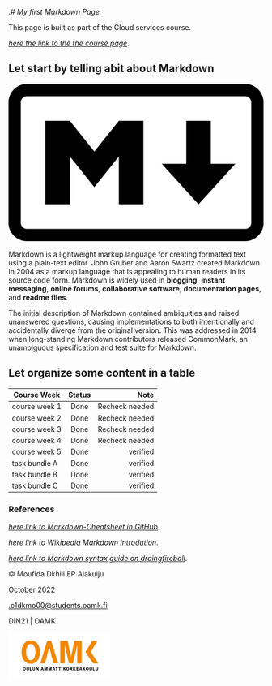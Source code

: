 .# *My first Markdown Page*


This page is built as part of the Cloud services course.

[*here the link to the the course page*](https://tl.oamk.fi/cloudservices).

## Let start by telling abit about Markdown

![alt text](https://github.com/mufidaA/mufidaA.github.io/blob/20e3101a7bb8da2e603ec7880faa26f13085912e/media/Markdown-mark.svg.png "markdown Logo")

Markdown is a lightweight markup language for creating formatted text using a plain-text editor. John Gruber and Aaron Swartz created Markdown in 2004 as a markup language that is appealing to human readers in its source code form. Markdown is widely used in **blogging**, **instant messaging**, **online forums**, **collaborative software**, **documentation pages**, and **readme files**.

The initial description of Markdown contained ambiguities and raised unanswered questions, causing implementations to both intentionally and accidentally diverge from the original version. This was addressed in 2014, when long-standing Markdown contributors released CommonMark, an unambiguous specification and test suite for Markdown.


## Let organize some content in a table

| Course Week   | Status  | Note           |
| ------------- |:-------:| --------------:|
| course week 1 | Done    | Recheck needed |
| course week 2 | Done    | Recheck needed |
| course week 3 | Done    | Recheck needed |
| course week 4 | Done    | Recheck needed |
| course week 5 | Done    | verified       |
| task bundle A | Done    | verified       |
| task bundle B | Done    | verified       |
| task bundle C | Done    | verified       |





### References

[*here link to Markdown-Cheatsheet in GitHub*](https://github.com/adam-p/markdown-here/wiki/Markdown-Cheatsheet).

[*here link to Wikipedia Markdown introdution*](https://en.wikipedia.org/wiki/Markdown).

[*here link to Markdown syntax guide on draingfireball*](https://daringfireball.net/projects/markdown/syntax#p).



© Moufida Dkhili EP Alakulju

October 2022

.c1dkmo00@students.oamk.fi

DIN21 | OAMK

<img src="https://github.com/mufidaA/mufidaA.github.io/blob/20e3101a7bb8da2e603ec7880faa26f13085912e/media/Toimistokayttoon_Suomeksi-06.png" alt="OAMK Logo" width="200"/>